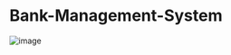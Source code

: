 # Bank-Management-System

![image](https://user-images.githubusercontent.com/55890499/143022732-9d083705-55db-4530-bd2b-5b83601f5395.png)

